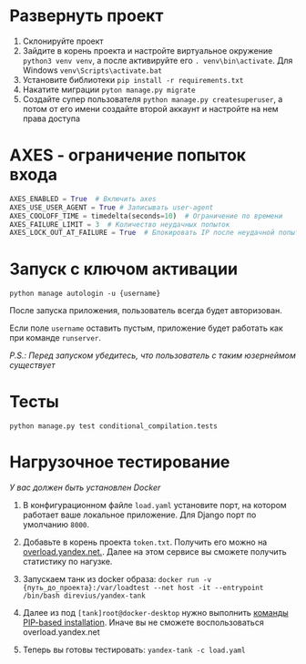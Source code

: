 <h1>Развернуть проект</h1>

1. Склонируйте проект 
2. Зайдите в корень проекта и настройте виртуальное окружение `python3 venv venv`, а после активируйте его `. venv\bin\activate`. Для Windows `venv\Scripts\activate.bat`
3. Установите библиотеки `pip install -r requirements.txt`
4. Накатите миграции `pyton manage.py migrate`
5. Создайте супер пользователя `python manage.py createsuperuser`, а потом от его имени создайте второй аккаунт и настройте на нем права доступа

<h1>AXES - ограничение попыток входа</h1>

```python
AXES_ENABLED = True  # Включить axes
AXES_USE_USER_AGENT = True # Записывать user-agent
AXES_COOLOFF_TIME = timedelta(seconds=10)  # Ограничение по времени
AXES_FAILURE_LIMIT = 3  # Количество неудачных попыток
AXES_LOCK_OUT_AT_FAILURE = True  # Блокировать IP после неудачной попытки входа
```


<h1>Запуск с ключом активации</h1>


`python manage autologin -u {username}`

После запуска приложения, пользователь всегда будет авторизован.

Если поле `username` оставить пустым, приложение будет работать как при команде `runserver`.

<i>P.S.: Перед запуском убедитесь, что пользователь с таким юзернеймом существует</i>

<h1>Тесты</h1>

`python manage.py test conditional_сompilation.tests`


<h1>Нагрузочное тестирование</h1>

<i>У вас должен быть установлен Docker</i>

1. В конфигурационном файле `load.yaml` установите порт, на котором работает ваше локальное приложение. 
Для Django порт по умолчанию `8000`.
   
2. Добавьте в корень проекта `token.txt`. Получить его можно на <a href='https://overload.yandex.net'>overload.yandex.net.</a>. 
Далее на этом сервисе вы сможете получить статистику по нагузке.

3. Запускаем танк из docker образа: `docker run -v {путь_до_проекта}:/var/loadtest --net host -it --entrypoint /bin/bash direvius/yandex-tank
`
   
4. Далее из под `[tank]root@docker-desktop` нужно выполнить  <a href='https://overload.yandex.net/mainpage/guide#install'>команды PIP-based installation</a>. 
   Иначе вы не сможете воспользоваться overload.yandex.net
   
5. Теперь вы готовы тестировать: `yandex-tank -c load.yaml`
